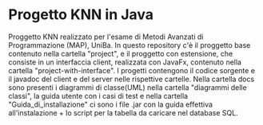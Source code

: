 # Progetto KNN in Java
Proggetto KNN realizzato per l'esame di Metodi Avanzati di Programmazione (MAP), UniBa.
In questo repository c'è il proggetto base contenuto nella cartella "project", e il proggetto con estensione, che consiste in un interfaccia client, realizzata con JavaFx, contenuto nella cartella "project-with-interface".
I progetti contengono il codice sorgente e il javadoc del client e del server nelle rispettive cartelle.
Nella cartella docs sono presenti i diagrammi di classe(UML) nella cartella "diagrammi delle classi", la guida utente con i casi di test e nella cartella "Guida_di_installazione" ci sono i file .jar con la guida effettiva all'instalazione + lo script per la tabella da caricare nel database SQL.

